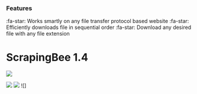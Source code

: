 ### Features

:fa-star: Works smartly on any file transfer protocol based website
:fa-star: Efficiently downloads file in sequential order
:fa-star: Download any desired file with any file extension

# ScrapingBee 1.4

<img src="https://img.icons8.com/material-rounded/192/000000/web-scraper.png"/>

 ![](https://img.shields.io/github/tag/pandao/editor.md.svg) ![](https://img.shields.io/github/release/pandao/editor.md.svg) ![]
